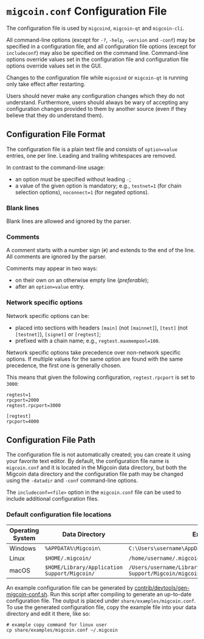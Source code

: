 # `migcoin.conf` Configuration File

The configuration file is used by `migcoind`, `migcoin-qt` and `migcoin-cli`.

All command-line options (except for `-?`, `-help`, `-version` and `-conf`) may be specified in a configuration file, and all configuration file options (except for `includeconf`) may also be specified on the command line. Command-line options override values set in the configuration file and configuration file options override values set in the GUI.

Changes to the configuration file while `migcoind` or `migcoin-qt` is running only take effect after restarting.

Users should never make any configuration changes which they do not understand. Furthermore, users should always be wary of accepting any configuration changes provided to them by another source (even if they believe that they do understand them).

## Configuration File Format

The configuration file is a plain text file and consists of `option=value` entries, one per line. Leading and trailing whitespaces are removed.

In contrast to the command-line usage:
- an option must be specified without leading `-`;
- a value of the given option is mandatory; e.g., `testnet=1` (for chain selection options), `noconnect=1` (for negated options).

### Blank lines

Blank lines are allowed and ignored by the parser.

### Comments

A comment starts with a number sign (`#`) and extends to the end of the line. All comments are ignored by the parser.

Comments may appear in two ways:
- on their own on an otherwise empty line (_preferable_);
- after an `option=value` entry.

### Network specific options

Network specific options can be:
- placed into sections with headers `[main]` (not `[mainnet]`), `[test]` (not `[testnet]`), `[signet]` or `[regtest]`;
- prefixed with a chain name; e.g., `regtest.maxmempool=100`.

Network specific options take precedence over non-network specific options.
If multiple values for the same option are found with the same precedence, the
first one is generally chosen.

This means that given the following configuration, `regtest.rpcport` is set to `3000`:

```
regtest=1
rpcport=2000
regtest.rpcport=3000

[regtest]
rpcport=4000
```

## Configuration File Path

The configuration file is not automatically created; you can create it using your favorite text editor. By default, the configuration file name is `migcoin.conf` and it is located in the Migcoin data directory, but both the Migcoin data directory and the configuration file path may be changed using the `-datadir` and `-conf` command-line options.

The `includeconf=<file>` option in the `migcoin.conf` file can be used to include additional configuration files.

### Default configuration file locations

Operating System | Data Directory | Example Path
-- | -- | --
Windows | `%APPDATA%\Migcoin\` | `C:\Users\username\AppData\Roaming\Migcoin\migcoin.conf`
Linux | `$HOME/.migcoin/` | `/home/username/.migcoin/migcoin.conf`
macOS | `$HOME/Library/Application Support/Migcoin/` | `/Users/username/Library/Application Support/Migcoin/migcoin.conf`

An example configuration file can be generated by [contrib/devtools/gen-migcoin-conf.sh](../contrib/devtools/gen-migcoin-conf.sh).
Run this script after compiling to generate an up-to-date configuration file.
The output is placed under `share/examples/migcoin.conf`.
To use the generated configuration file, copy the example file into your data directory and edit it there, like so:

```
# example copy command for linux user
cp share/examples/migcoin.conf ~/.migcoin
```
